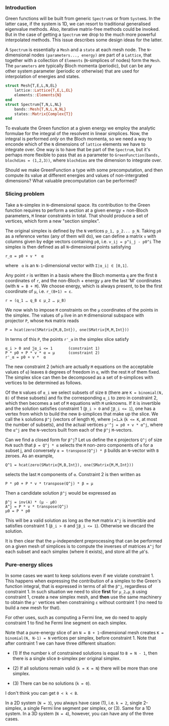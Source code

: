 ### Introduction

Green functions will be built from generic `Spectrum`s or from `System`s. In the latter case, if the system is 1D, we can resort to traditional generalised eigenvalue methods. Also, iterative matrix-free methods could be invoked. But in the case of getting a `Spectrum` we drop to the much more powerful interpolated methods. This issue describes some design ideas for the latter.

A `Spectrum` is essentially a `Mesh` and a `state` at each mesh node. The `N`-dimensional nodes `(parameters..., energy)` are part of a `Lattice`, that together with a collection of `Elements` (`N`-simplices of nodes) form the `Mesh`. The `parameters` are typically Bloch momenta (periodic), but can be any other system parameter (periodic or otherwise) that are used for interpolation of energies and states.
```julia
struct Mesh{T,E,L,N,EL}
    lattice::Lattice{T,E,L,EL}
    elements::Elements{N}
end
struct Spectrum{T,N,L,NL}
    bands::Mesh{T,N,L,N,NL}
    states::Matrix{Complex{T}}
end
```

To evaluate the Green function at a given energy we employ the analytic formulae for the integral of the resolvent in linear simplices. Now, the integral is performed *only* on the Bloch momenta, so we need a way to enconde which of the `N` dimensions of `lattice` elements we have to integrate over. One way is to have that be part of the `Spectrum`, but it's perhaps more flexible to pass that as a parameter to `GreenFunction(bands, blochdims = (1,2,3))`, where `blochdims` are the dimension to integrate over.

Should we make GreenFunction a type with some precomputation, and then compute its value at different energies and values of non-intergrated dimensions? What valuable precomputation can be performed?

### Slicing problem

Take a `N`-simplex in `N`-dimensional space. Its contribution to the Green function requires to perform a section at a given energy + non-Bloch parameters, `M` linear constraints in total. That should produce a set of vertices, which form a new "section simplex".

The original simplex is defined by the `N` vertices `p_1, p_2... p_N`. Taking `p0` as a reference vertex (any of them will do), we can define a matrix `v` with columns given by edge vectors containing `p0`, i.e. `v_ij = p^i_j - p0^i`
The simplex is then defined as all `N`-dimensional points satisfying
```
r_α = p0 + v *  α
```
where ` α` is an `N-1`-dimensional vector with `Σ|α_i| ∈ [0,1]`.

Any point `r` is written in a basis where the Bloch momenta `q` are the first `B` coordinates of `r`, and the non-Bloch + energy `μ` are the last 'M' coordinates (with `N = B + M`). We choose energy, which is always present, to be the first coordinate of `μ`, i.e. `r_(B+1) = ε`.
```
r = (q_1 … q_B ε μ_2 … μ_B)
```

We now wish to impose `M` constraints on the `μ` coordinates of the points in the simplex. The values of `μ` live in an `M` dimensional subspace with projector `P`, whose `MxN` matrix reads
```
P = hcat(zero(SMatrix{M,B,Int}), one(SMatrix{M,M,Int}))
```

In terms of this `P`, the points `r'_α` in the simplex slice satisfy
```
α_i > 0 and ∑α_i <= 1       (constraint 1)
P * p0 + P * v * α = μ      (constraint 2)
r'_α = p0 + v *  α
```
The new constraint 2 (which are actually `M` equations on the acceptable values of `α`) leaves `B` degrees of freedom in `α`, with the rest `M` of them fixed. The simplex slice can then be decomposed as a set of `B`-simplices with vertices to be determined as follows.

Of the `N` values of `α_i` we select subsets of size `B` (there are `K = binomial(N, B)` of these subsets) and fix the corresponding `α_i` to zero in constraint 2, which then becomes a set of `M` equations with `M` unknowns. If it is invertible and the solution satisfies constraint 1 (`β_i > 0` and `∑β_i <= 1`), one has a vertex from which to build the new `B`-simplices that make up the slice. We call the `k` solutions `β^j` (vectors of length `M`), where `j=1…k` (`k <= K`, at most the number of subsets), and the actual vertices `p'^j = p0 + v * α^j`, where the `α^j` are the `N`-vectors built from each of the `β^j` `M`-vectors.

Can we find a closed form for `β^j`? Let us define the `K` projectors `Q^j` of size `MxN` such that `β = Q^j * α` selects the `M` non-zero components of `α` for a subset j, and conversely `α = transpose(Q^j) * β` builds an `N`-vector with `B` zeroes. As an example, 
```
Q^1 = hcat(zero(SMatrix{M,B,Int}), one(SMatrix{M,M,Int}))
```
selects the last `M` components of `α`. Constraint 2 is then written as
```
P * p0 + P * v * transpose(Q^j) * β = μ 
```
Then a candidate solution `β^j` would be expressed as
```
β^j = inv(A) * (μ - μ0)
A^j = P * v * transpose(Q^j)
μ0 = P * p0
```
This will be a valid solution as long as the `MxM` matrix `A^j` is invertible and satisfies constraint 1 (`β_i > 0` and `∑β_i <= 1`). Otherwise we discard the solution.

It is then clear that the `μ`-independent preprocessing that can be performed on a given mesh of simplices is to compute the inverses of matrices `A^j` for each subset and each simplex (where it exists), and store all the `μ0`'s.

### Pure-energy slices

In some cases we want to keep solutions even if we violate constraint 1. This happens when expressing the contribution of a simplex to the Green's function integral, that is expressed in terms of all the `β^j`, regardless of constraint 1. In such situation we need to slice **first** for `μ_2…μ_B` using constraint 1, create a new simplex mesh, and **then** use the same machinery to obtain the `p'` vertices when constraining `ɛ` without contraint 1 (no need to build a new mesh for that).

For other uses, such as computing a Fermi line, we do need to apply constraint 1 to find he Fermi line segment on each simplex.

Note that a pure-energy slice of an `N = B + 1`-dimensional mesh creates `K = binomial(N, N-1) = N` vertices per simplex, before constraint 1. Note that after contraint 1 we can have three different situation:

- (1) If the number `k` of constrained solutions is equal to `B = N - 1`, then there is a single slice `B`-simplex per original simplex. 

- (2) If all solutions remain valid (`k = K = N`) there will be more than one simplex. 

- (3) There can be no solutions (`k = 0`). 

I don't think you can get `0 < k < B`. 

In a 2D system (`N = 3`), you always have case (1), i.e. `k = 2`, single 2-simplex, a single Fermi line segment per simplex, or (3). Same for a 1D system. In a 3D system (`N = 4`), however, you can have any of the three cases.